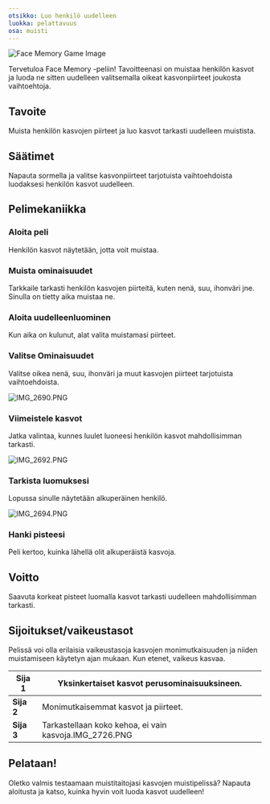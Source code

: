 ```yaml
---
otsikko: Luo henkilö uudelleen
luokka: pelattavuus
osa: muisti
---
```

![Face Memory Game Image](https://help.Studycat.com/hc/article_attachments/34824961331481)


Tervetuloa Face Memory -peliin! Tavoitteenasi on muistaa henkilön kasvot ja luoda ne sitten uudelleen valitsemalla oikeat kasvonpiirteet joukosta vaihtoehtoja.


## Tavoite


Muista henkilön kasvojen piirteet ja luo kasvot tarkasti uudelleen muistista.


## Säätimet


Napauta sormella ja valitse kasvonpiirteet tarjotuista vaihtoehdoista luodaksesi henkilön kasvot uudelleen.


## Pelimekaniikka


### Aloita peli


Henkilön kasvot näytetään, jotta voit muistaa.


### Muista ominaisuudet


Tarkkaile tarkasti henkilön kasvojen piirteitä, kuten nenä, suu, ihonväri jne. Sinulla on tietty aika muistaa ne.


### Aloita uudelleenluominen


Kun aika on kulunut, alat valita muistamasi piirteet.


### Valitse Ominaisuudet


Valitse oikea nenä, suu, ihonväri ja muut kasvojen piirteet tarjotuista vaihtoehdoista.


![IMG_2690.PNG](https://help.Studycat.com/hc/article_attachments/34824961340697)


### Viimeistele kasvot


Jatka valintaa, kunnes luulet luoneesi henkilön kasvot mahdollisimman tarkasti.


![IMG_2692.PNG](https://help.Studycat.com/hc/article_attachments/34824961345177)


### Tarkista luomuksesi


Lopussa sinulle näytetään alkuperäinen henkilö.


![IMG_2694.PNG](https://help.Studycat.com/hc/article_attachments/34824961349017)


### Hanki pisteesi


Peli kertoo, kuinka lähellä olit alkuperäistä kasvoja.


## Voitto


Saavuta korkeat pisteet luomalla kasvot tarkasti uudelleen mahdollisimman tarkasti.


## Sijoitukset/vaikeustasot


Pelissä voi olla erilaisia ​​vaikeustasoja kasvojen monimutkaisuuden ja niiden muistamiseen käytetyn ajan mukaan. Kun etenet, vaikeus kasvaa.




| **Sija 1** | Yksinkertaiset kasvot perusominaisuuksineen. |
| --- | --- |
| **Sija 2** | Monimutkaisemmat kasvot ja piirteet. |
| **Sija 3** | Tarkastellaan koko kehoa, ei vain kasvoja.IMG_2726.PNG |


## Pelataan!


Oletko valmis testaamaan muistitaitojasi kasvojen muistipelissä? Napauta aloitusta ja katso, kuinka hyvin voit luoda kasvot uudelleen!
